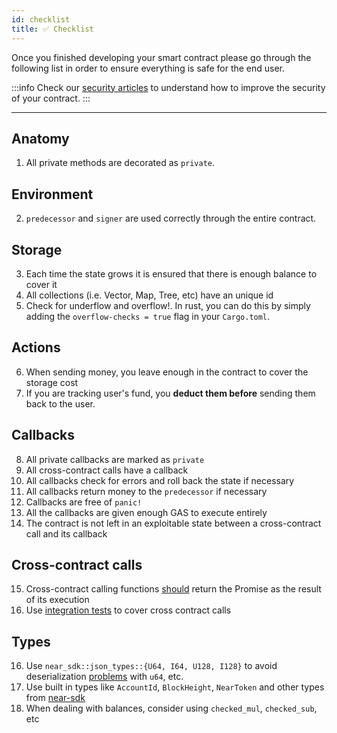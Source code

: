 ```yaml
---
id: checklist
title: ✅ Checklist
---
```


Once you finished developing your smart contract please go through the following list in order to ensure everything is safe for the end user.

:::info
Check our [security articles](./welcome.md) to understand how to improve the security of your contract.
:::

---

## Anatomy
1. All private methods are decorated as `private`.

## Environment
2. `predecessor` and `signer` are used correctly through the entire contract.

## Storage
3. Each time the state grows it is ensured that there is enough balance to cover it
4. All collections (i.e. Vector, Map, Tree, etc) have an unique id
5. Check for underflow and overflow!. In rust, you can do this by simply adding the `overflow-checks = true` flag in your `Cargo.toml`.

## Actions
6. When sending money, you leave enough in the contract to cover the storage cost
7. If you are tracking user's fund, you **deduct them before** sending them back to the user. 

## Callbacks
8. All private callbacks are marked as `private`
9. All cross-contract calls have a callback
10. All callbacks check for errors and roll back the state if necessary
11. All callbacks return money to the `predecessor` if necessary
12. Callbacks are free of `panic!`
13. All the callbacks are given enough GAS to execute entirely
14. The contract is not left in an exploitable state between a cross-contract call and its callback

## Cross-contract calls
15. Cross-contract calling functions [should](../anatomy/crosscontract#creating-a-cross-contract-call) return the Promise as the result of its execution
16. Use [integration tests](../testing/integration-test.md) to cover cross contract calls

## Types
16. Use `near_sdk::json_types::{U64, I64, U128, I128}` to avoid deserialization [problems](../anatomy/serialization#json-limitations) with `u64`, etc.
17. Use built in types like `AccountId`, `BlockHeight`, `NearToken` and other types from [near-sdk](https://docs.rs/near-sdk/latest/near_sdk/)
18. When dealing with balances, consider using `checked_mul`, `checked_sub`, etc